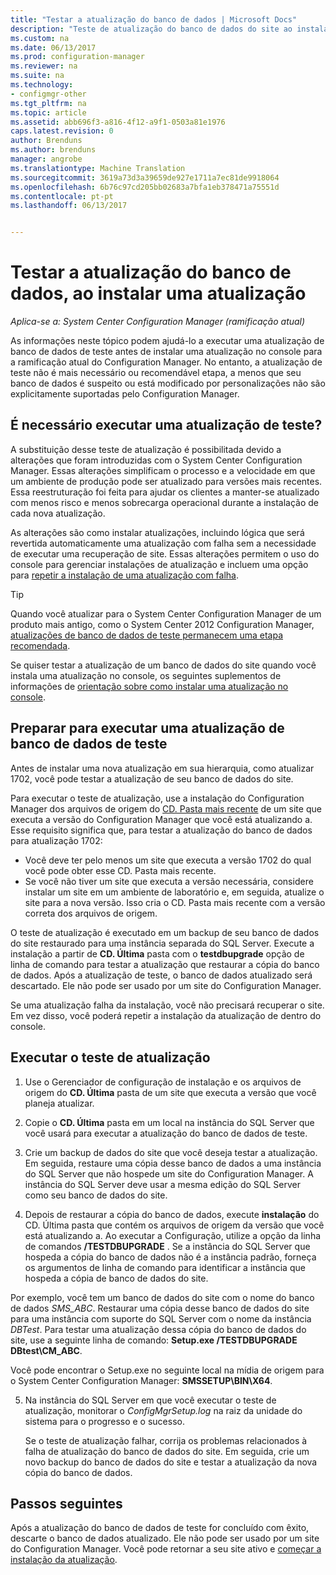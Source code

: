 ```yaml
---
title: "Testar a atualização do banco de dados | Microsoft Docs"
description: "Teste de atualização do banco de dados do site ao instalar as atualizações para o Configuration Manager."
ms.custom: na
ms.date: 06/13/2017
ms.prod: configuration-manager
ms.reviewer: na
ms.suite: na
ms.technology:
- configmgr-other
ms.tgt_pltfrm: na
ms.topic: article
ms.assetid: abb696f3-a816-4f12-a9f1-0503a81e1976
caps.latest.revision: 0
author: Brenduns
ms.author: brenduns
manager: angrobe
ms.translationtype: Machine Translation
ms.sourcegitcommit: 3619a73d3a39659de927e1711a7ec81de9918064
ms.openlocfilehash: 6b76c97cd205bb02683a7bfa1eb378471a75551d
ms.contentlocale: pt-pt
ms.lasthandoff: 06/13/2017


---
```

# <a name="test-the-database-upgrade-when-installing-an-update"></a>Testar a atualização do banco de dados, ao instalar uma atualização

*Aplica-se a: System Center Configuration Manager (ramificação atual)*

As informações neste tópico podem ajudá-lo a executar uma atualização de banco de dados de teste antes de instalar uma atualização no console para a ramificação atual do Configuration Manager. No entanto, a atualização de teste não é mais necessário ou recomendável etapa, a menos que seu banco de dados é suspeito ou está modificado por personalizações não são explicitamente suportadas pelo Configuration Manager.

## <a name="do-i-need-to-run-a-test-upgrade"></a>É necessário executar uma atualização de teste?
A substituição desse teste de atualização é possibilitada devido a alterações que foram introduzidas com o System Center Configuration Manager. Essas alterações simplificam o processo e a velocidade em que um ambiente de produção pode ser atualizado para versões mais recentes. Essa reestruturação foi feita para ajudar os clientes a manter-se atualizado com menos risco e menos sobrecarga operacional durante a instalação de cada nova atualização.

As alterações são como instalar atualizações, incluindo lógica que será revertida automaticamente uma atualização com falha sem a necessidade de executar uma recuperação de site. Essas alterações permitem o uso do console para gerenciar instalações de atualização e incluem uma opção para [repetir a instalação de uma atualização com falha](/sccm/core/servers/manage/install-in-console-updates#bkmk_retry).

> [!TIP]
> Quando você atualizar para o System Center Configuration Manager de um produto mais antigo, como o System Center 2012 Configuration Manager, [atualizações de banco de dados de teste permanecem uma etapa recomendada](/sccm/core/servers/deploy/install/upgrade-to-configuration-manager#a-namebkmktesta-test-the-site-database-upgrade).

Se quiser testar a atualização de um banco de dados do site quando você instala uma atualização no console, os seguintes suplementos de informações de [orientação sobre como instalar uma atualização no console](/sccm/core/servers/manage/install-in-console-updates#a-namebkmkinstalla-install-in-console-updates).

## <a name="prepare-to-run-a-test-database-upgrade"></a>Preparar para executar uma atualização de banco de dados de teste  
Antes de instalar uma nova atualização em sua hierarquia, como atualizar 1702, você pode testar a atualização de seu banco de dados do site.

Para executar o teste de atualização, use a instalação do Configuration Manager dos arquivos de origem do [CD. Pasta mais recente](/sccm/core/servers/manage/the-cd.latest-folder) de um site que executa a versão do Configuration Manager que você está atualizando a. Esse requisito significa que, para testar a atualização do banco de dados para atualização 1702:
-   Você deve ter pelo menos um site que executa a versão 1702 do qual você pode obter esse CD. Pasta mais recente.
-   Se você não tiver um site que executa a versão necessária, considere instalar um site em um ambiente de laboratório e, em seguida, atualize o site para a nova versão. Isso cria o CD. Pasta mais recente com a versão correta dos arquivos de origem.

O teste de atualização é executado em um backup de seu banco de dados do site restaurado para uma instância separada do SQL Server.  Execute a instalação a partir de **CD. Última** pasta com o **testdbupgrade** opção de linha de comando para testar a atualização que restaurar a cópia do banco de dados. Após a atualização de teste, o banco de dados atualizado será descartado. Ele não pode ser usado por um site do Configuration Manager.

Se uma atualização falha da instalação, você não precisará recuperar o site. Em vez disso, você poderá repetir a instalação da atualização de dentro do console.

##  <a name="run-the-test-upgrade"></a>Executar o teste de atualização    
1.  Use o Gerenciador de configuração de instalação e os arquivos de origem do **CD. Última** pasta de um site que executa a versão que você planeja atualizar.  

2.  Copie o **CD. Última** pasta em um local na instância do SQL Server que você usará para executar a atualização do banco de dados de teste.

3.  Crie um backup de dados do site que você deseja testar a atualização. Em seguida, restaure uma cópia desse banco de dados a uma instância do SQL Server que não hospede um site do Configuration Manager. A instância do SQL Server deve usar a mesma edição do SQL Server como seu banco de dados do site.  

4.  Depois de restaurar a cópia do banco de dados, execute **instalação** do CD. Última pasta que contém os arquivos de origem da versão que você está atualizando a. Ao executar a Configuração, utilize a opção da linha de comandos **/TESTDBUPGRADE** . Se a instância do SQL Server que hospeda a cópia do banco de dados não é a instância padrão, forneça os argumentos de linha de comando para identificar a instância que hospeda a cópia de banco de dados do site.   

  Por exemplo, você tem um banco de dados do site com o nome do banco de dados *SMS_ABC*. Restaurar uma cópia desse banco de dados do site para uma instância com suporte do SQL Server com o nome da instância *DBTest*. Para testar uma atualização dessa cópia do banco de dados do site, use a seguinte linha de comando: **Setup.exe /TESTDBUPGRADE DBtest\CM_ABC**.  

  Você pode encontrar o Setup.exe no seguinte local na mídia de origem para o System Center Configuration Manager: **SMSSETUP\BIN\X64**.  

5.  Na instância do SQL Server em que você executar o teste de atualização, monitorar o *ConfigMgrSetup.log* na raiz da unidade do sistema para o progresso e o sucesso.  

     Se o teste de atualização falhar, corrija os problemas relacionados à falha de atualização do banco de dados do site. Em seguida, crie um novo backup do banco de dados do site e testar a atualização da nova cópia do banco de dados.  



## <a name="next-steps"></a>Passos seguintes
Após a atualização do banco de dados de teste for concluído com êxito, descarte o banco de dados atualizado. Ele não pode ser usado por um site do Configuration Manager. Você pode retornar a seu site ativo e [começar a instalação da atualização](/sccm/core/servers/manage/install-in-console-updates).

